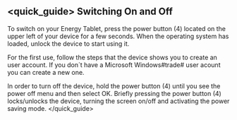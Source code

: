 ## <quick_guide> Switching On and Off
To switch on your Energy Tablet, press the power button (4) located on the upper left of your device for a few seconds. When the operating system has loaded, unlock the device to start using it.

For the first use, follow the steps that the device shows you to create an user account. If you don´t have a Microsoft Windows#trade# user acount you can create a new one.

In order to turn off the device, hold the power button (4) until you see the power off menu and then select OK.
Briefly pressing the power button (4) locks/unlocks the device, turning the screen on/off and activating the power saving mode.
</quick_guide>
